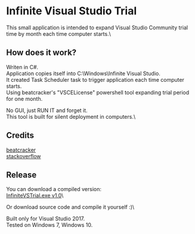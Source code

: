 # Infinite Visual Studio Trial

This small application is intended to expand Visual Studio Community trial time by month each time computer starts.\

## How does it work?

Writen in C#.\
Application copies itself into C:\Windows\Infinite Visual Studio.\
It created Task Scheduler task to trigger application each time computer starts.\
Using beatcracker's "VSCELicense" powershell tool expanding trial period for one month.

No GUI, just RUN IT and forget it.\
This tool is built for silent deployment in computers.\


## Credits

[beatcracker](https://github.com/beatcracker/VSCELicense)\
[stackoverflow](https://stackoverflow.com/questions/43390466/visual-studio-community-is-a-30-day-trial/45487903#45487903)


## Release

You can download a compiled version:\
[InfiniteVSTrial.exe v1.0](https://github.com/tomasvanagas/InfiniteVisualStudioTrial/releases/download/1.0/InfiniteVSTrial.exe)\

Or download source code and compile it yourself :)\

Built only for Visual Studio 2017.\
Tested on Windows 7, Windows 10.

